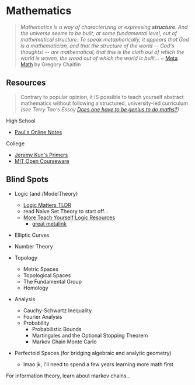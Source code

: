 # Mathematics
> *Mathematics is a way of characterizing or expressing **structure**. And the universe seems to be built, at some fundamental level, out of mathematical structure. To speak metaphorically, it appears that God is a mathematician, and that the structure of the world -- God's thoughts! -- are mathematical, that this is the cloth out of which the world is woven, the wood out of which the world is built...* ~ [Meta Math](https://arxiv.org/pdf/math/0404335.pdf) by Gregory Chaitlin

## Resources
> Contrary to popular opinion, it IS possible to teach yourself abstract mathematics without following a structured, university-led curriculum *(see Terry Tao's Essay [Does one have to be genius to do maths?](https://terrytao.wordpress.com/career-advice/does-one-have-to-be-a-genius-to-do-maths/))*

High School
* [Paul's Online Notes](http://tutorial.math.lamar.edu/)

College
* [Jeremy Kun's Primers](https://jeremykun.com/primers/)
* [MIT Open Courseware](https://ocw.mit.edu/courses/mathematics/)

## Blind Spots

* Logic (and /ModelTheory)
    * [Logic Matters TLDR](https://www.logicmatters.net/tyl/shorter-tyl/)
    * read Naive Set Theory to start off...
    * [More Teach Yourself Logic Resources](https://news.ycombinator.com/from?site=logicmatters.net)
        * [great metalink](https://www.logicmatters.net/)

* Elliptic Curves
* Number Theory
* Topology
    * Metric Spaces
    * Topological Spaces
    * The Fundamental Group
    * Homology
* Analysis
    * Cauchy-Schwartz Inequality
    * Fourier Analysis
    * Probability
        * Probabilistic Bounds
        * Martingales and the Optional Stopping Theorem
        * Markov Chain Monte Carlo
* Perfectoid Spaces (for bridging algebraic and analytic geometry)
    * lmao jk, I'll need to spend a few years learning more math first

For information theory, learn about markov chains...